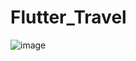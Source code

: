 # Flutter_Travel
![image](https://github.com/Trivalll/Flutter_Travel/assets/96657104/0051d518-bc99-4133-9945-567118791ec1)
